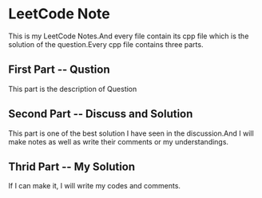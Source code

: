 # LeetCode Note
This is my LeetCode Notes.And every file contain its cpp file which is the solution of the question.Every cpp file contains three parts.

## First Part -- Qustion
This part is the description of Question

## Second Part -- Discuss and Solution
This part is one of the best solution I have seen in the discussion.And I will make notes as well as write their comments or my understandings.

## Thrid Part -- My Solution
If I can make it, I will write my codes and comments.
